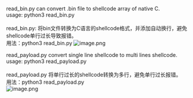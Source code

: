 read_bin.py can convert .bin file to shellcode array of native C. \
usage: python3 read_bin.py \
 \
read_bin.py: 将bin文件转换为C语言的shellcode格式，并添加自动换行，避免shellcode单行过长导致报错。\
用法：python3 read_bin.py
![image.png](https://cdn.nlark.com/yuque/0/2023/png/2563483/1681210700853-d0800aed-c17e-466f-8a32-9bd56cdd4b4e.png#averageHue=%233e4650&clientId=uff4f439a-5567-4&from=paste&height=1211&id=u25057398&name=image.png&originHeight=1816&originWidth=2297&originalType=binary&ratio=1.5&rotation=0&showTitle=false&size=620600&status=done&style=none&taskId=uf04a101a-b684-46a8-8422-29ec0eef4f5&title=&width=1531.3333333333333)

read_payload.py convert single line shellcode to multi lines shellcode. \
usage: python3 read_payload.py \
 \
read_payload.py 将单行过长的shellcode转换为多行，避免单行过长报错。 \
用法：python3 read_payload.py \
![image.png](https://cdn.nlark.com/yuque/0/2023/png/2563483/1681210949148-8db82864-2525-4aed-bb1b-ed2e3b319a82.png#averageHue=%233f4852&clientId=u0f91eae2-2a01-4&from=paste&height=1116&id=uf2349b46&name=image.png&originHeight=1674&originWidth=2297&originalType=binary&ratio=1.5&rotation=0&showTitle=false&size=353699&status=done&style=none&taskId=u478be8d3-efb8-43f4-aceb-3f29230310c&title=&width=1531.3333333333333)
